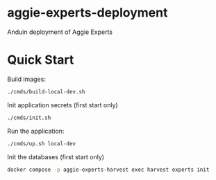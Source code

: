 # aggie-experts-deployment
Anduin deployment of Aggie Experts


# Quick Start

Build images:
```bash
./cmds/build-local-dev.sh
```

Init application secrets (first start only)
```bash
./cmds/init.sh
```

Run the application:
```bash
./cmds/up.sh local-dev
```

Init the databases (first start only)
```bash
docker compose -p aggie-experts-harvest exec harvest experts init
```
